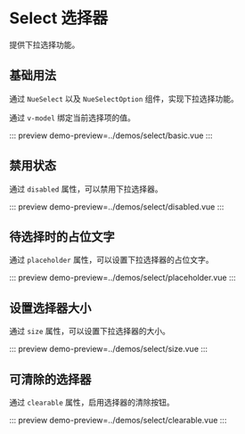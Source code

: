 # Select 选择器

提供下拉选择功能。

## 基础用法

通过 `NueSelect` 以及 `NueSelectOption` 组件，实现下拉选择功能。

通过 `v-model` 绑定当前选择项的值。

::: preview
demo-preview=../demos/select/basic.vue
:::

## 禁用状态

通过 `disabled` 属性，可以禁用下拉选择器。

::: preview
demo-preview=../demos/select/disabled.vue
:::

## 待选择时的占位文字

通过 `placeholder` 属性，可以设置下拉选择器的占位文字。

::: preview
demo-preview=../demos/select/placeholder.vue
:::

## 设置选择器大小

通过 `size` 属性，可以设置下拉选择器的大小。

::: preview
demo-preview=../demos/select/size.vue
:::

## 可清除的选择器

通过 `clearable` 属性，启用选择器的清除按钮。

::: preview
demo-preview=../demos/select/clearable.vue
:::
